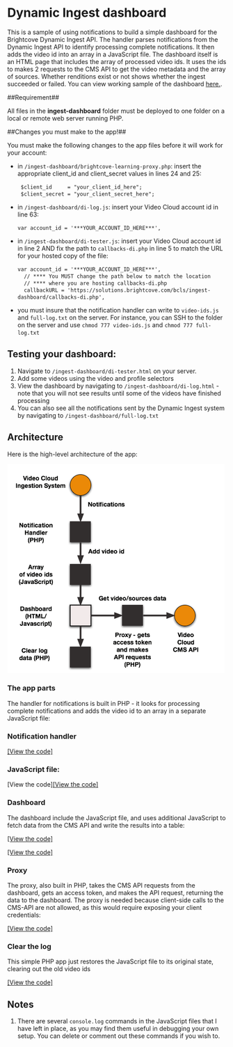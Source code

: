 # Dynamic Ingest dashboard

<p>This is a sample of using notifications to build a simple dashboard for the Brightcove Dynamic Ingest API. The handler parses notifications from the Dynamic Ingest API to identify processing complete notifications. It then adds the video id into an array in a JavaScript file. The dashboard itself is an HTML page that includes the array of processed video ids. It uses the ids to makes 2 requests to the CMS API to get the video metadata and the array of sources. Whether renditions exist or not shows whether the ingest succeeded or failed. You can view working sample of the dashboard <a href="//solutions.brightcove.com/bcls/ingest-dashboard/di-log.html">here.</a>.</p>

##Requirement##

All files in the **ingest-dashboard** folder must be deployed to one folder on a local or remote web server running PHP.

##Changes you must make to the app!##
<p>You must make the following changes to the app files before it will work for your account:</p>

- in `/ingest-dashboard/brightcove-learning-proxy.php`: insert the appropriate client_id and client_secret values in lines 24 and 25:

  ```
   $client_id     = "your_client_id_here";
   $client_secret = "your_client_secret_here";
  ```

- in `/ingest-dashboard/di-log.js`: insert your Video Cloud account id in line 63:

  ```
  var account_id = '***YOUR_ACCOUNT_ID_HERE***',
  ```

- in `/ingest-dashboard/di-tester.js`: insert your Video Cloud account id in line 2 AND fix the path to `callbacks-di.php` in line 5 to match the URL for your hosted copy of the file:

  ```
  var account_id = '***YOUR_ACCOUNT_ID_HERE***',
    // **** You MUST change the path below to match the location
    // **** where you are hosting callbacks-di.php
    callbackURL = 'https://solutions.brightcove.com/bcls/ingest-dashboard/callbacks-di.php',
  ```

- you must insure that the notification handler can write to `video-ids.js` and  `full-log.txt` on the server. For instance, you can SSH to the folder on the server and use `chmod 777 video-ids.js` and `chmod 777 full-log.txt`

## Testing your dashboard:

1. Navigate to `/ingest-dashboard/di-tester.html` on your server.
2. Add some videos using the video and profile selectors
3. View the dashboard by navigating to `/ingest-dashboard/di-log.html` - note that you will not see results until some of the videos have finished processing
4. You can also see all the notifications sent by the Dynamic Ingest system by navigating to `/ingest-dashboard/full-log.txt`

## Architecture
<p>Here is the high-level architecture of the app: </p>

<p><img src="./assets/ingestion-dashboard-architecture.png"></p>

### The app parts
<p>The handler for notifications is built in PHP - it looks for processing complete notifications and adds the video id to an array in a separate JavaScript file:</p>

### Notification handler
<p><a href="https://github.com/BrightcoveLearning/dynamic-ingest-dashboard/blob/master/ingest-dashboard/callbacks-di.php">[View the code]</a></p>

### JavaScript file:
<p>[View the code]<a href="https://github.com/BrightcoveLearning/dynamic-ingest-dashboard/blob/master/ingest-dashboard/video-ids.js">[View the code]</a></p>

### Dashboard
<p>The dashboard include the JavaScript file, and uses additional JavaScript to fetch data from the CMS API and write the results into a table:</p>

<p><a href="https://github.com/BrightcoveLearning/dynamic-ingest-dashboard/blob/master/ingest-dashboard/di-log.html">[View the code]</a></p>

<p><a href="https://github.com/BrightcoveLearning/dynamic-ingest-dashboard/blob/master/ingest-dashboard/di-log.js">[View the code]</a></p>

### Proxy
<p>The proxy, also built in PHP, takes the CMS API requests from the dashboard, gets an access token, and makes the API request, returning the data to the dashboard. The proxy is needed because client-side calls to the CMS-API are not allowed, as this would require exposing your client credentials:</p>

<p><a href="https://github.com/BrightcoveLearning/dynamic-ingest-dashboard/blob/master/ingest-dashboard/brightcove-learning-proxy.php">[View the code]</a></p>

### Clear the log
<p>This simple PHP app just restores the JavaScript file to its original state, clearing out the old video ids</p>

<p><a href="https://github.com/BrightcoveLearning/dynamic-ingest-dashboard/blob/master/ingest-dashboard/clear-log.php">[View the code]</a></p>

## Notes
1. There are several `console.log` commands in the JavaScript files that I have left in place, as you may find them useful in debugging your own setup. You can delete or comment out these commands if you wish to.
